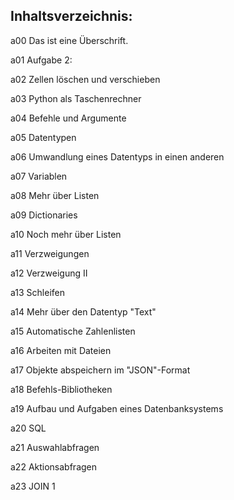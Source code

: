## Inhaltsverzeichnis:

a00	Das ist eine Überschrift.

a01	Aufgabe 2:

a02	Zellen löschen und verschieben

a03	Python als Taschenrechner

a04	Befehle und Argumente

a05	Datentypen

a06	Umwandlung eines Datentyps in einen anderen

a07	Variablen

a08	Mehr über Listen

a09	Dictionaries

a10	Noch mehr über Listen

a11	Verzweigungen

a12	Verzweigung II

a13	Schleifen

a14	Mehr über den Datentyp "Text"

a15	Automatische Zahlenlisten

a16	Arbeiten mit Dateien

a17	Objekte abspeichern im "JSON"-Format

a18	Befehls-Bibliotheken

a19	Aufbau und Aufgaben eines Datenbanksystems

a20	SQL

a21	Auswahlabfragen

a22	Aktionsabfragen

a23	JOIN 1

